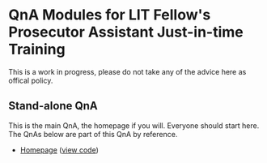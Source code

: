 # QnA Modules for LIT Fellow's Prosecutor Assistant Just-in-time Training

This is a work in progress, please do not take any of the advice here as offical policy. 

## Stand-alone QnA
This is the main QnA, the homepage if you will. Everyone should start here. The QnAs below are part of this QnA by reference. 
- [Homepage](https://www.qnamarkup.net/i/?source=https://suffolklitlab.org/prosecutors/qnas/index.txt) ([view code](https://www.qnamarkup.org/?source=https://suffolklitlab.org/prosecutors/qnas/index.txt))
